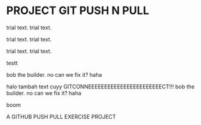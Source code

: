# PROJECT GIT PUSH N PULL

trial text.
trial text.

trial text.
trial text.

trial text.
trial text.

testt

bob the builder. no
can we fix it?
haha

halo
tambah text cuyy
GITCONNEEEEEEEEEEEEEEEEEEEEEEECT!!!
bob the builder. no
can we fix it?
haha

boom

A GITHUB PUSH PULL EXERCISE PROJECT

